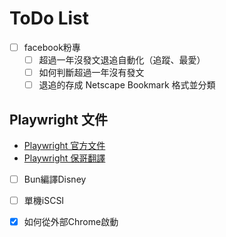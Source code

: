 # ToDo List

- [ ] facebook粉專
  - [ ] 超過一年沒發文退追自動化（追蹤、最愛）
  - [ ] 如何判斷超過一年沒有發文
  - [ ] 退追的存成 Netscape Bookmark 格式並分類

## Playwright 文件

- [Playwright 官方文件](https://playwright.dev/)
- [Playwright 保哥翻譯](https://playwright.tw/)

- [ ] Bun編譯Disney
- [ ] 單機iSCSI
- [x] 如何從外部Chrome啟動

